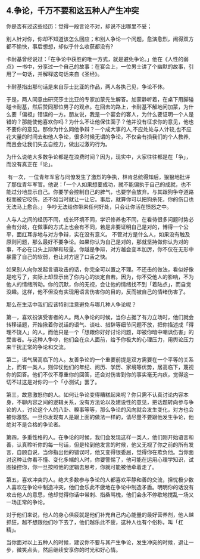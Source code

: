 ## 4.争论，千万不要和这五种人产生冲突
你是否有过这些经历：觉得一段言论不对，却说不出哪里不妥；


别人针对你，你却不知道该怎么回应；和别人争论一个问题，愈演愈烈，闹得双方都不愉快，事后想想，却似乎什么收获都没有?


卡耐基曾经说过：「在争论中获胜的唯一方式，就是避免争论。」他在《人性的弱点》一书中，分享过一个自己的故事：在宴会上，一位男士讲了个幽默的故事，引用了一句话，并解释这句话来自《圣经》。


卡耐基指出那句话是来自莎士比亚的作品，两人各执己见，争论不休。


于是，两人同意由研究莎士比亚的专家加蒙先生解答。加蒙静听着，在桌下用脚碰碰卡耐基，然后赞同那位男子的观点。在回去的路上，卡耐基不解地问加蒙，为什么要「偏袒」错误的一方。朋友说，我是一个宴会的客人，为什么要证明一个人是错的？那能使他喜欢你吗？为什么不让他保住面子？他并没有征求你的意见，他也不要你的意见。那你为什么同他争辩？一个成大事的人,不应处处与人计较,也不应花大量的时间去和他人争论，很多时候无谓的争论，不仅会有损我们的个人教养,而且会让我们失去自控力，做出过激的行为。


为什么说绝大多数争论都是在浪费时间？因为，现实中，大家往往都是在「争」，而没有真正在「论」。


 有一次，一位青年军官与同僚发生了激烈的争执，林肯总统得知后，狠狠地批评了那位青年军官。他说：「一个人如果想要成功，就不能偏执于自己的成就，也不能过分地显示自己。你要学会控制自己的脾气，也要学会放弃。与其跟狗争夺道路权而被它咬伤，还不如当时就让一让它。事后，就算你可以把狗杀死，你的伤口也无法马上愈合。」 争吵无法给你带来任何好处，只会让你活在愤怒之中。


人与人之间的经历不同，成长环境不同，学识修养也不同，在看待很多问题时势必会有分歧，在做事的方式上也会有不同，若是非要证明自己是对的，博得一个公平，面红耳赤地与对方争辩，实在没有意义。 不管对方是什么人，如果没有触及原则问题，那么最好不要争论。如果你认为自己是对的，那就坚持做你认为对的事，不必在口头上辩解和较量。你越是争辩，对方越会变本加厉，你不仅在无形中暴露了自己的软弱，也让对方逞了口舌之快。 


如果别人向你发起言语攻击的话，你完全可以置之不理。不还击的做法，看似好像是吃亏了，实际上却显示出了你内心的淡定自若。因为，你不受他人的影响，不为他人的情绪所动。你的沉默，你的无视，会让他的情绪找不到「着陆点」，而自觉没趣。这样，他不但没有实现用语言伤害你的目的，反而被自己的情绪伤害了。


那么在生活中我们应该特别注意避免与哪几种人争论呢？


第一，喜欢扮演受害者的人。两人争论的时候，当你占据了有力立场时，他们就会转移话题，开始揪着你说话的语气、谈吐、措辞等细节问题不放，把你描述成「得理不饶人」的人。而他只是一个「想跟你好好讨论问题，却被你暗中嘲讽伤害」的受害者。与这种人争吵，他们会在众人面前，给予你极大的心理压力，用舆论压力来干扰正常的争论和交流。


第二，语气居高临下的人。友善争论的一个重要前提是双方需要在一个平等的关系上，而有一类人，则仰仗他们的年纪、阅历、学历、家境等优势，居高临下，蔑视你的回答。他们不仅不尊重你的回答，还会对伤害到你的事实毫无内疚，觉得这一切不过这是对你的一个「小测试」罢了。


第三，故意激怒你的人。如何让争论变得糟糕起来呢？你只需不认真讨论内容本身，不聊内容之间的逻辑关系，没有方法论以及建设性的意见，把话题转向参与争论的人，讨论这个人的八卦、糗事等等，那么争论的风向就会发生变化，对方也会被你激怒。一旦你发现有人是跟上面的做法一样的，请尽量不要跟他发生争论，他绝对不是合格的争论者。


第四，多重性格的人。在争论的时候，我们会发现这样一类人，他们刚开始语言和善，认真聆听你的每一句话，但是轮到他发言的时候，他又无视了你之前的所有发言，自顾自说，当你指出他的错误时，他又变得很委屈，觉得你在欺负他。当你面对这种让你看不懂、变化多端的人时，你要警惕了，他可能在运用心理学知识，试图操控你，你一旦按照他的逻辑去思考，你就可能被他牵着走了。


第五，喜欢冲突的人。绝大多数参与争论的人都喜欢平静和善的交流，担忧极少数人喜欢在争论中制造冲突，他们会乐此不疲地在争论中制造矛盾。明明你的话没有攻击他人的意思，他却觉得你话中带刺、指桑骂槐，他们会永不停歇地搅乱一场又一场正常的争论。


对于他们来说，他人的身心俱疲就是他们补充自己内心能量的最好营养剂，他人越抓狂，越不想跟他们吵下去了，他们越乐此不疲，这种人也有个俗称，叫「杠精」。


当你面对以上五种人的时候，建议你不要与其产生争论，发生冲突的时候，退让一步，微笑点头，然后继续安享你的时光和好心情。

